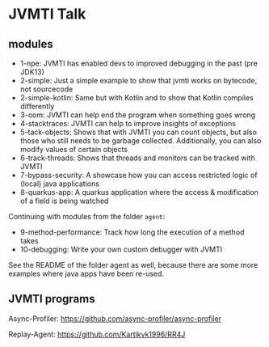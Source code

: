 # JVMTI Talk

## modules

* 1-npe: JVMTI has enabled devs to improved debugging in the past (pre JDK13)
* 2-simple: Just a simple example to show that jvmti works on bytecode, not sourcecode
* 2-simple-kotlin: Same but with Kotlin and to show that Kotlin compiles differently
* 3-oom: JVMTI can help end the program when something goes wrong
* 4-stacktraces: JVMTI can help to improve insights of exceptions
* 5-tack-objects: Shows that with JVMTI you can count objects, but also those who still needs to be garbage collected.
  Additionally, you can also modify values of certain objects
* 6-track-threads: Shows that threads and monitors can be tracked with JVMTI
* 7-bypass-security: A showcase how you can access restricted logic of (local) java applications
* 8-quarkus-app: A quarkus application where the access & modification of a field is being watched

Continuing with modules from the folder `agent`:

* 9-method-performance: Track how long the execution of a method takes
* 10-debugging: Write your own custom debugger with JVMTI

See the README of the folder agent as well, because there are some more examples where java apps have been re-used.

## JVMTI programs

Async-Profiler: https://github.com/async-profiler/async-profiler

Replay-Agent: https://github.com/Kartikvk1996/RR4J

